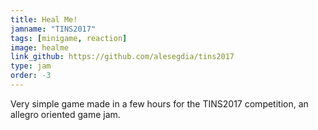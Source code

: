 ```yaml
---
title: Heal Me!
jamname: "TINS2017"
tags: [minigame, reaction]
image: healme
link_github: https://github.com/alesegdia/tins2017
type: jam
order: -3
---
```


Very simple game made in a few hours for the TINS2017 competition, an allegro oriented game jam.
